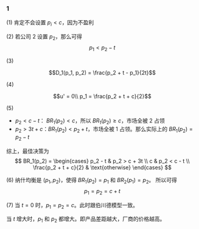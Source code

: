 ### 1

(1) 肯定不会设置 $p_i < c$，因为不盈利

(2) 若公司 2 设置 $p_2$，那么可得
$$p_1 < p_2 -t$$

(3) 

$$D_1(p_1, p_2) = \frac{p_2 + t - p_1}{2t}$$

(4)

$$u' = 0\\ p_1 = \frac{p_2 + t + c}{2}$$

(5)

- $p_2 < c - t$： $BR_1(p_2) < c$，所以 $BR_1(p_2) \geq c$，市场全被 2 占领
- $p_2 > 3t + c$：$BR_1(p_2) < p_2 + t$，市场全被 1 占领。那么实际上的 $BR_1(p_2) = p_2 - t$

综上，最佳决策为
$$
BR_1(p_2) = \begin{cases}
p_2 - t & p_2 > c + 3t \\
c & p_2 < c - t \\
\frac{p_2 + t + c}{2} & \text{otherwise}
\end{cases}
$$

(6)
纳什均衡是 $(p_1, p_2)$，使得 $BR_1(p_2) = p_1$ 和 $BR_2(p_1) = p_2$。
所以可得
$$p_1 = p_2 = c + t$$

(7)
当 $t = 0$ 时，$p_1 = p_2 = c$。此时跟伯川德模型一致。

当 $t$ 增大时，$p_1$ 和 $p_2$ 都增大。即产品差距越大，厂商的价格越高。